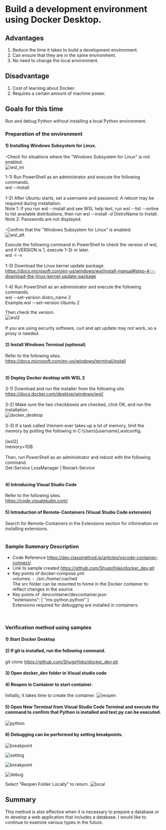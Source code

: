 # Build a development environment using Docker Desktop.

## Advantages
1. Reduce the time it takes to build a development environment.<br>
2. Can ensure that they are in the same environment.<br>
3. No need to change the local environment.

## Disadvantage
1. Cost of learning about Docker.<br>
2. Requires a certain amount of machine power.<br>

## Goals for this time
Run and debug Python without installing a local Python environment.<br>

### Preparation of the environment
#### 1) Installing Windows Subsystem for Linux.<br>

-Check for situations where the "Windows Subsystem for Linux" is not enabled.<br>
![wsl_ini](./picture/wsl_ini.JPG)<br>

1-1) Run PowerShell as an administrator and execute the following commands.<br>
wsl --install<br>
<br>
1-2) After Ubuntu starts, set a username and password. A reboot may be required during installation.<br>
Note 1: If you run wsl --install and see WSL help text, run wsl --list --online to list available distributions, then run wsl --install -d DistroName to Install.<br>
Note 2: Passwords are not displayed.<br>
<br>
-Confirm that the "Windows Subsystem for Linux" is enabled.<br>
![wsl_aft](./picture/wsl_aft.JPG)

Execute the following command in PowerShell to check the version of wsl, and if VERSION is 1, execute 1-3) or later.<br>
wsl -l -v<br>
<br>
1-3) Download the Linux kernel update package.<br>
https://docs.microsoft.com/en-us/windows/wsl/install-manual#step-4---download-the-linux-kernel-update-package<br>
<br>
1-4) Run PowerShell as an administrator and execute the following commands.<br>
wsl --set-version distro_name 2<br>
Example.wsl --set-version Ubuntu 2<br>

Then check the version.<br>
![wsl2](./picture/wsl2.JPG) <br>
<br>
If you are using security software, curl and apt update may not work, so a proxy is needed.<br>


#### 2) Install Windows Terminal (optional)
Refer to the following sites.<br>
https://docs.microsoft.com/en-us/windows/terminal/install<br>
<br>

#### 3) Deploy Docker desktop with WSL 2<br>
3-1) Download and run the installer from the following site.<br>
https://docs.docker.com/desktop/windows/wsl/<br>
<br>
3-2) Make sure the two checkboxes are checked, click OK, and run the installation.<br>
![docker_desktop](./picture/docker_desktop.JPG)<br>
<br>
3-3) If a task called Vmmem ever takes up a lot of memory, limit the memory by putting the following in C:\Users\[username]\.wslconfig.<br>
<br>
[wsl2]<br>
memory=1GB<br>
<br>
Then, run PowerShell as an administrator and reboot with the following command.<br>
Get-Service LxssManager | Restart-Service<br>
<br>

#### 4) Introducing Visual Studio Code<br>
Refer to the following sites.<br>
https://code.visualstudio.com/
<br>

#### 5) Introduction of Remote-Containers (Visual Studio Code extension)<br>
Search for Remote-Containers in the Extensions section for information on installing extensions.<br>
<br>

### Sample Summary Description
- Code Reference
https://dev.classmethod.jp/articles/vscode-container-connect/
- Link to sample created
https://github.com/ShugoYoko/docker_dev.git<br>
- Key points of docker-compose.yml<br>
volumes:
      - ./src:/home/:cached<br>
The src folder can be mounted to home in the Docker container to reflect changes in the source.
- Key points of .devcontainer/devcontainer.json<br>
 "extensions": [
      "ms-python.python"
  ]<br>
Extensions required for debugging are installed in containers.
<br>

### Verification method using samples<br>
#### 1) Start Docker Desktop<br>

#### 2) If git is installed, run the following command.<br>
git clone https://github.com/ShugoYoko/docker_dev.git<br>

#### 3) Open docker_dev folder in Visual studio code<br>

#### 4) Reopen in Container to start container.<br>
Initially, it takes time to create the container.
![reopen](./picture/reopen.JPG)<br>

#### 5) Open New Terminal from Visual Studio Code Terminal and execute the command to confirm that Python is installed and test.py can be executed.

![python](./picture/python.JPG)<br>

#### 6) Debugging can be performed by setting breakpoints.

![breakpoint](./picture/breakpoint.JPG)<br>

![setting](./picture/setting.JPG)<br>

![breakpoint](./picture/breakpoint.JPG)<br>

![debug](./picture/debug.JPG)<br>

Select "Reopen Folder Locally" to return.
![local](./picture/local.JPG)<br>

## Summary
This method is also effective when it is necessary to prepare a database or to develop a web application that includes a database. I would like to continue to examine various types in the future.<br>


























